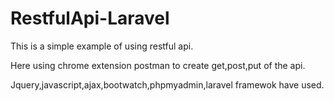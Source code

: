 # RestfulApi-Laravel

This is a simple example of using restful api.

Here using chrome extension postman to create get,post,put of the api.

Jquery,javascript,ajax,bootwatch,phpmyadmin,laravel framewok have used.
